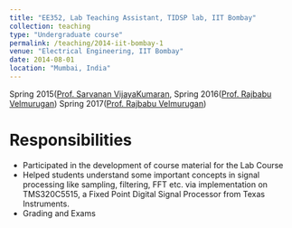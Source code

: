 ```yaml
---
title: "EE352, Lab Teaching Assistant, TIDSP lab, IIT Bombay"
collection: teaching
type: "Undergraduate course"
permalink: /teaching/2014-iit-bombay-1
venue: "Electrical Engineering, IIT Bombay"
date: 2014-08-01
location: "Mumbai, India"
---
```

Spring 2015([Prof. Sarvanan VijayaKumaran](https://www.ee.iitb.ac.in/~sarva/), 
Spring 2016([Prof. Rajbabu Velmurugan](https://www.ee.iitb.ac.in/web/faculty/homepage/rajbabu))
Spring 2017([Prof. Rajbabu Velmurugan](https://www.ee.iitb.ac.in/web/faculty/homepage/rajbabu))

Responsibilities
======
- Participated in the development of course material for the Lab Course
- Helped students understand some important concepts in signal processing like sampling, filtering, FFT etc. via implementation on TMS320C5515, a Fixed Point Digital Signal Processor from Texas Instruments.
- Grading and Exams
